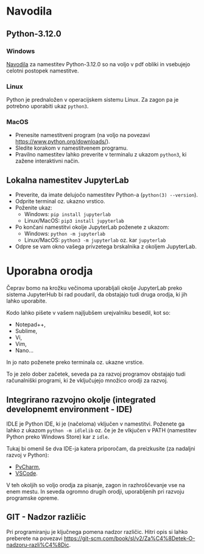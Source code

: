 # Navodila

## Python-3.12.0

### Windows

[Navodila](./navodila_python_win.pdf) za namestitev Python-3.12.0 so na voljo v pdf obliki in vsebujejo celotni postopek namestitve.

### Linux

Python je prednaložen v operacijskem sistemu Linux. Za zagon pa je potrebno uporabiti ukaz `python3`.

### MacOS

* Prenesite namestitveni program (na voljo na povezavi https://www.python.org/downloads/).
* Sledite korakom v namestitvenem programu.
* Pravilno namestitev lahko preverite v terminalu z ukazom `python3`, ki zažene interaktivni način.

## Lokalna namestitev JupyterLab

* Preverite, da imate delujočo namestitev Python-a (`python(3) --version`).
* Odprite terminal oz. ukazno vrstico.
* Poženite ukaz:
  * Windows: `pip install jupyterlab`
  * Linux/MacOS: `pip3 install jupyterlab`
* Po končani namestitvi okolje JupyterLab poženete z ukazom:
  * Windows: `python -m jupyterlab`
  * Linux/MacOS: `python3 -m jupyterlab` oz. kar `jupyterlab`
* Odpre se vam okno vašega privzetega brskalnika z okoljem JupyterLab.

# Uporabna orodja

Čeprav bomo na krožku večinoma uporabljali okolje JupyterLab preko sistema JupyterHub bi rad poudaril, da obstajajo tudi druga orodja, ki jih lahko uporabite.

Kodo lahko pišete v vašem najljubšem urejvalniku besedil, kot so:
* Notepad++,
* Sublime,
* Vi,
* Vim,
* Nano...

In jo nato poženete preko terminala oz. ukazne vrstice.

To je zelo dober začetek, seveda pa za razvoj programov obstajajo tudi računalniški programi, ki že vključujejo množico orodji za razvoj.

## Integrirano razvojno okolje (integrated developnemt environment - IDE)

IDLE je Python IDE, ki je (načeloma) vključen v namestitvi. Poženete ga lahko z ukazom `python -m idlelib` oz. če je že vlkjučen v PATH (namestitev Python preko Windows Store) kar z `idle`.

Tukaj bi omenil še dva IDE-ja katera priporočam, da preizkusite (za nadaljni razvoj v Python):
* [PyCharm](https://www.jetbrains.com/pycharm/),
* [VSCode](https://code.visualstudio.com/).


V teh okoljih so voljo orodja za pisanje, zagon in razhroščevanje vse na enem mestu. In seveda ogromno drugih orodji, uporabljenih pri razvoju programske opreme.

## GIT - Nadzor različic

Pri programiranju je ključnega pomena nadzor različic. Hitri opis si lahko preberete na povezavi https://git-scm.com/book/sl/v2/Za%C4%8Detek-O-nadzoru-razli%C4%8Dic.
